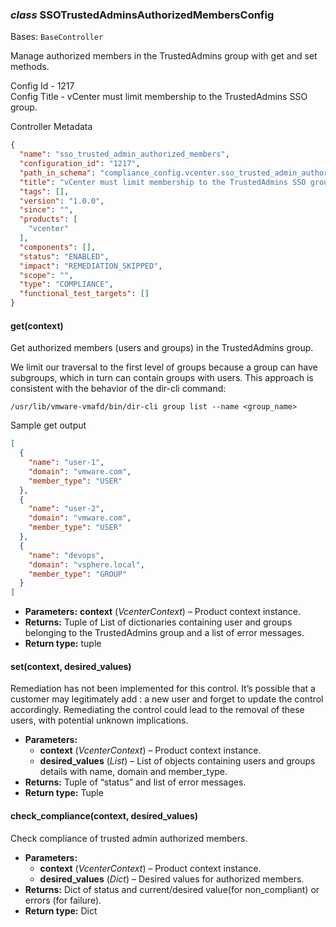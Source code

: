### *class* SSOTrustedAdminsAuthorizedMembersConfig

Bases: `BaseController`

Manage authorized members in the TrustedAdmins group with get and set methods.

Config Id - 1217
<br/>
Config Title - vCenter must limit membership to the TrustedAdmins SSO group.
<br/>

Controller Metadata
```json
{
  "name": "sso_trusted_admin_authorized_members",
  "configuration_id": "1217",
  "path_in_schema": "compliance_config.vcenter.sso_trusted_admin_authorized_members",
  "title": "vCenter must limit membership to the TrustedAdmins SSO group.",
  "tags": [],
  "version": "1.0.0",
  "since": "",
  "products": [
    "vcenter"
  ],
  "components": [],
  "status": "ENABLED",
  "impact": "REMEDIATION_SKIPPED",
  "scope": "",
  "type": "COMPLIANCE",
  "functional_test_targets": []
}
```

#### get(context)

Get authorized members (users and groups) in the TrustedAdmins group.

We limit our traversal to the first level of groups because a group can have subgroups, which in turn can
contain groups with users. This approach is consistent with the behavior of the dir-cli command:
<br/>
```shell
/usr/lib/vmware-vmafd/bin/dir-cli group list --name <group_name>
```

Sample get output
<br/>
```json
[
  {
    "name": "user-1",
    "domain": "vmware.com",
    "member_type": "USER"
  },
  {
    "name": "user-2",
    "domain": "vmware.com",
    "member_type": "USER"
  },
  {
    "name": "devops",
    "domain": "vsphere.local",
    "member_type": "GROUP"
  }
]
```

* **Parameters:**
  **context** (*VcenterContext*) – Product context instance.
* **Returns:**
  Tuple of List of dictionaries containing user and groups belonging to the TrustedAdmins group and a
  list of error messages.
* **Return type:**
  tuple

#### set(context, desired_values)

Remediation has not been implemented for this control. It’s possible that a customer may legitimately add
: a new user and forget to update the control accordingly. Remediating the control could lead to the removal of
  these users, with potential unknown implications.

* **Parameters:**
  * **context** (*VcenterContext*) – Product context instance.
  * **desired_values** (*List*) – List of objects containing users and groups details with name, domain and member_type.
* **Returns:**
  Tuple of “status” and list of error messages.
* **Return type:**
  Tuple

#### check_compliance(context, desired_values)

Check compliance of trusted admin authorized members.

* **Parameters:**
  * **context** (*VcenterContext*) – Product context instance.
  * **desired_values** (*Dict*) – Desired values for authorized members.
* **Returns:**
  Dict of status and current/desired value(for non_compliant) or errors (for failure).
* **Return type:**
  Dict
